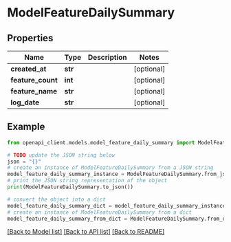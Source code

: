 # ModelFeatureDailySummary


## Properties

Name | Type | Description | Notes
------------ | ------------- | ------------- | -------------
**created_at** | **str** |  | [optional] 
**feature_count** | **int** |  | [optional] 
**feature_name** | **str** |  | [optional] 
**log_date** | **str** |  | [optional] 

## Example

```python
from openapi_client.models.model_feature_daily_summary import ModelFeatureDailySummary

# TODO update the JSON string below
json = "{}"
# create an instance of ModelFeatureDailySummary from a JSON string
model_feature_daily_summary_instance = ModelFeatureDailySummary.from_json(json)
# print the JSON string representation of the object
print(ModelFeatureDailySummary.to_json())

# convert the object into a dict
model_feature_daily_summary_dict = model_feature_daily_summary_instance.to_dict()
# create an instance of ModelFeatureDailySummary from a dict
model_feature_daily_summary_from_dict = ModelFeatureDailySummary.from_dict(model_feature_daily_summary_dict)
```
[[Back to Model list]](../README.md#documentation-for-models) [[Back to API list]](../README.md#documentation-for-api-endpoints) [[Back to README]](../README.md)


